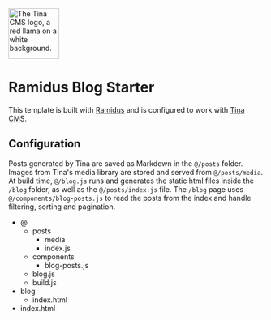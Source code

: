 <img src="https://avatars.githubusercontent.com/u/54718400?s=200&v=4" alt="The Tina CMS logo, a red llama on a white background." style="width: 100px">

# Ramidus Blog Starter

This template is built with [Ramidus](https://ardi.netlify.app/ramidus) and is configured to work with [Tina CMS](https://tina.io).

## Configuration

Posts generated by Tina are saved as Markdown in the `@/posts` folder. Images from Tina's media library are stored and served from `@/posts/media`. At build time, `@/blog.js` runs and generates the static html files inside the `/blog` folder, as well as the `@/posts/index.js` file. The `/blog` page uses `@/components/blog-posts.js` to read the posts from the index and handle filtering, sorting and pagination.

<div class="tree">

- <tree-icon icon="home">@</tree-icon>
  - <tree-icon icon="posts">posts</tree-icon>
    - <tree-icon icon="assets">media</tree-icon>
    - <tree-icon icon="js">index.js</tree-icon>
  - <tree-icon icon="components">components</tree-icon>
    - <tree-icon icon="js">blog-posts.js</tree-icon>
  - <tree-icon icon="js">blog.js</tree-icon>
  - <tree-icon icon="js">build.js</tree-icon>
- <tree-icon icon="posts">blog</tree-icon>
  - <tree-icon icon="html">index.html</tree-icon>
- <tree-icon icon="html">index.html</tree-icon>

</div>
